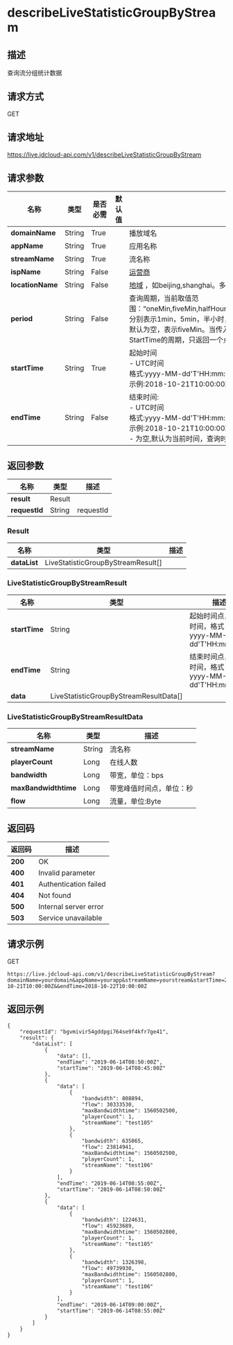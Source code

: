 # describeLiveStatisticGroupByStream


## 描述
查询流分组统计数据

## 请求方式
GET

## 请求地址
https://live.jdcloud-api.com/v1/describeLiveStatisticGroupByStream


## 请求参数
|名称|类型|是否必需|默认值|描述|
|---|---|---|---|---|
|**domainName**|String|True| |播放域名|
|**appName**|String|True| |应用名称|
|**streamName**|String|True| |流名称|
|**ispName**|String|False| |[运营商](../Reference/Operator.md)|
|**locationName**|String|False| |[地域](../Reference/Region.md) ，如beijing,shanghai。多个用逗号分隔<br>|
|**period**|String|False| |查询周期，当前取值范围：“oneMin,fiveMin,halfHour,hour,twoHour,sixHour,day,followTime”，分别表示1min，5min，半小时，1小时，2小时，6小时，1天，跟随时间。默认为空，表示fiveMin。当传入followTime时，表示按Endtime-StartTime的周期，只返回一个点<br>|
|**startTime**|String|True| |起始时间<br>- UTC时间<br>  格式:yyyy-MM-dd'T'HH:mm:ss'Z'<br>  示例:2018-10-21T10:00:00Z<br>|
|**endTime**|String|False| |结束时间:<br>- UTC时间<br>  格式:yyyy-MM-dd'T'HH:mm:ss'Z'<br>  示例:2018-10-21T10:00:00Z<br>- 为空,默认为当前时间，查询时间跨度不超过1天<br>|


## 返回参数
|名称|类型|描述|
|---|---|---|
|**result**|Result| |
|**requestId**|String|requestId|

### Result
|名称|类型|描述|
|---|---|---|
|**dataList**|LiveStatisticGroupByStreamResult[]| |
### LiveStatisticGroupByStreamResult
|名称|类型|描述|
|---|---|---|
|**startTime**|String|起始时间点，UTC时间，格式：yyyy-MM-dd'T'HH:mm:ss'Z'<br>|
|**endTime**|String|结束时间点，UTC时间，格式：yyyy-MM-dd'T'HH:mm:ss'Z'<br>|
|**data**|LiveStatisticGroupByStreamResultData[]| |
### LiveStatisticGroupByStreamResultData
|名称|类型|描述|
|---|---|---|
|**streamName**|String|流名称<br>|
|**playerCount**|Long|在线人数<br>|
|**bandwidth**|Long|带宽，单位：bps<br>|
|**maxBandwidthtime**|Long|带宽峰值时间点，单位：秒<br>|
|**flow**|Long|流量，单位:Byte<br>|

## 返回码
|返回码|描述|
|---|---|
|**200**|OK|
|**400**|Invalid parameter|
|**401**|Authentication failed|
|**404**|Not found|
|**500**|Internal server error|
|**503**|Service unavailable|

## 请求示例
GET
```
https://live.jdcloud-api.com/v1/describeLiveStatisticGroupByStream?domainName=yourdomain&appName=yourapp&streamName=yourstream&startTime=2018-10-21T10:00:00Z&&endTime=2018-10-22T10:00:00Z
```

## 返回示例
```
{
    "requestId": "bgvmivir54gddpgi764se9f4kfr7ge41", 
    "result": {
        "dataList": [
            {
                "data": [], 
                "endTime": "2019-06-14T08:50:00Z", 
                "startTime": "2019-06-14T08:45:00Z"
            }, 
            {
                "data": [
                    {
                        "bandwidth": 808894, 
                        "flow": 30333530, 
                        "maxBandwidthtime": 1560502500, 
                        "playerCount": 1, 
                        "streamName": "test105"
                    }, 
                    {
                        "bandwidth": 635065, 
                        "flow": 23814941, 
                        "maxBandwidthtime": 1560502500, 
                        "playerCount": 1, 
                        "streamName": "test106"
                    }
                ], 
                "endTime": "2019-06-14T08:55:00Z", 
                "startTime": "2019-06-14T08:50:00Z"
            }, 
            {
                "data": [
                    {
                        "bandwidth": 1224631, 
                        "flow": 45923689, 
                        "maxBandwidthtime": 1560502800, 
                        "playerCount": 1, 
                        "streamName": "test105"
                    }, 
                    {
                        "bandwidth": 1326398, 
                        "flow": 49739930, 
                        "maxBandwidthtime": 1560502800, 
                        "playerCount": 1, 
                        "streamName": "test106"
                    }
                ], 
                "endTime": "2019-06-14T09:00:00Z", 
                "startTime": "2019-06-14T08:55:00Z"
            }
        ]
    }
}
```
